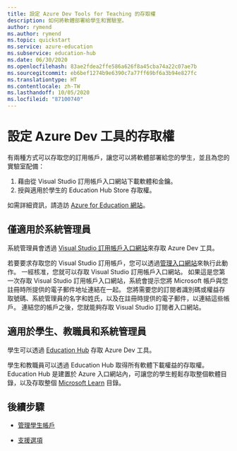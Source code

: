 ```yaml
---
title: 設定 Azure Dev Tools for Teaching 的存取權
description: 如何將軟體部署給學生和實驗室。
author: rymend
ms.author: rymend
ms.topic: quickstart
ms.service: azure-education
ms.subservice: education-hub
ms.date: 06/30/2020
ms.openlocfilehash: 83ae2fdea2ffe586a626f8a45cba74a22c07ae7b
ms.sourcegitcommit: eb6bef1274b9e6390c7a77ff69bf6a3b94e827fc
ms.translationtype: HT
ms.contentlocale: zh-TW
ms.lasthandoff: 10/05/2020
ms.locfileid: "87100740"
---
```

# <a name="setting-up-access-for-azure-dev-tools"></a>設定 Azure Dev 工具的存取權

有兩種方式可以存取您的訂用帳戶，讓您可以將軟體部署給您的學生，並且為您的實驗室配備：
1. 藉由從 Visual Studio 訂用帳戶入口網站下載軟體和金鑰。
1. 授與適用於學生的 Education Hub Store 存取權。

如需詳細資訊，請造訪 [Azure for Education 網站](https://azureforeducation.microsoft.com)。

## <a name="for-administrators-only"></a>僅適用於系統管理員  
系統管理員會透過 [Visual Studio 訂用帳戶入口網站](https://my.visualstudio.com/)來存取 Azure Dev 工具。

若要要求存取您的 Visual Studio 訂用帳戶，您可以透過[管理入口網站](https://azureforeducation.microsoft.com/account/Subscriptions)來執行此動作。 一經核准，您就可以存取 Visual Studio 訂用帳戶入口網站。 如果這是您第一次存取 Visual Studio 訂用帳戶入口網站，系統會提示您將 Microsoft 帳戶與您註冊時所提供的電子郵件地址連結在一起。 您將需要您的訂閱者識別碼或權益存取號碼、系統管理員的名字和姓氏，以及在註冊時提供的電子郵件，以連結這些帳戶。 連結您的帳戶之後，您就能夠存取 Visual Studio 訂閱者入口網站。

## <a name="for-students-faculty-and-administrators"></a>適用於學生、教職員和系統管理員
學生可以透過 [Education Hub](https://aka.ms/devtoolsforteaching) 存取 Azure Dev 工具。

學生和教職員可以透過 Education Hub 取得所有軟體下載權益的存取權。 Education Hub 是建置於 Azure 入口網站內，可讓您的學生輕鬆存取整個軟體目錄，以及存取整個 [Microsoft Learn](https://docs.microsoft.com/learn/) 目錄。

## <a name="next-steps"></a>後續步驟
- [管理學生帳戶](manage-students.md)

- [支援選項](program-support.md)
